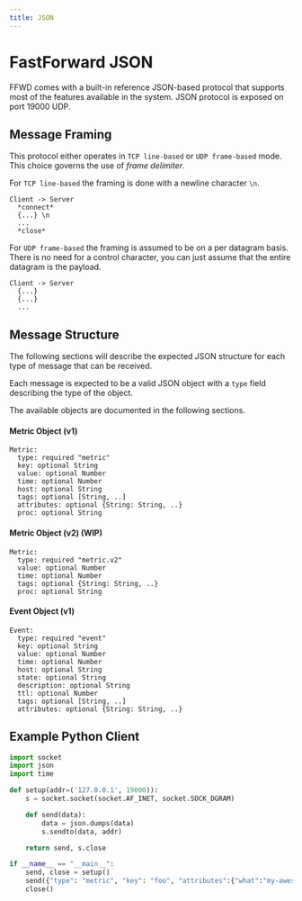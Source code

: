 ```yaml
---
title: JSON
---
```


# FastForward JSON

FFWD comes with a built-in reference JSON-based protocol that supports most of
the features available in the system.
JSON protocol is exposed on port 19000 UDP.

## Message Framing

This protocol either operates in `TCP line-based` or `UDP frame-based` mode.
This choice governs the use of *frame delimiter*.

For `TCP line-based` the framing is done with a newline character `\n`.

```
Client -> Server
  *connect*
  {...} \n
  ...
  *close*
```

For `UDP frame-based` the framing is assumed to be on a per datagram basis.
There is no need for a control character, you can just assume that the entire datagram is the payload.

```
Client -> Server
  {...}
  {...}
  ...
```

## Message Structure

The following sections will describe the expected JSON structure for each type of
message that can be received.

Each message is expected to be a valid JSON object with a `type` field describing the type of the object.

The available objects are documented in the following sections.

#### Metric Object (v1)

```
Metric:
  type: required "metric"
  key: optional String
  value: optional Number
  time: optional Number
  host: optional String
  tags: optional [String, ..]
  attributes: optional {String: String, ..}
  proc: optional String
```

#### Metric Object (v2) (WIP)

```
Metric:
  type: required "metric.v2"
  value: optional Number
  time: optional Number
  tags: optional {String: String, ..}
  proc: optional String
```

#### Event Object (v1)

```
Event:
  type: required "event"
  key: optional String
  value: optional Number
  time: optional Number
  host: optional String
  state: optional String
  description: optional String
  ttl: optional Number
  tags: optional [String, ..]
  attributes: optional {String: String, ..}
```

## Example Python Client

```python
import socket
import json
import time

def setup(addr=('127.0.0.1', 19000)):
    s = socket.socket(socket.AF_INET, socket.SOCK_DGRAM)

    def send(data):
        data = json.dumps(data)
        s.sendto(data, addr)

    return send, s.close

if __name__ == "__main__":
    send, close = setup()
    send({"type": "metric", "key": "foo", "attributes":{"what":"my-awesome-metric", "some_other_attribute": "the-attributes-string-value"}, "value": 10})
    close()
```
